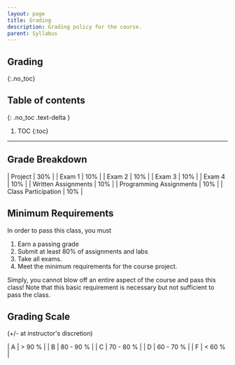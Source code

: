 ```yaml
---
layout: page
title: Grading
description: Grading policy for the course. 
parent: Syllabus
---
```


## Grading
{:.no_toc}

## Table of contents
{: .no_toc .text-delta }

1. TOC
{:toc}

---
## Grade Breakdown

| Project | 30% |
| Exam 1  | 10% |
| Exam 2  | 10% |
| Exam 3  | 10% |
| Exam 4   | 10% |
| Written Assignments | 10% |
| Programming Assignments | 10% |
| Class Participation | 10% |

## Minimum Requirements

In order to pass this class, you must
1. Earn a passing grade
2. Submit at least 80% of assignments and labs
3. Take all exams.
4. Meet the minimum requirements for the course project. 

Simply, you cannot blow off an entire aspect of the course and pass this class! Note that this basic requirement is necessary but not sufficient to pass the class.

## Grading Scale 
(+/- at instructor's discretion)

| A  | > 90 % |
| B  | 80 - 90 % |
| C  | 70 - 80 % |
| D  | 60 - 70 % |
| F  | < 60 % |
